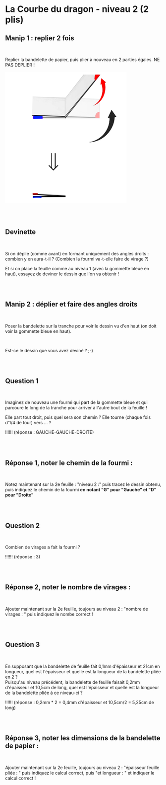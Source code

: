 # La Courbe du dragon - niveau 2 (2 plis)

## Manip 1 : replier 2 fois

<br>

Replier la bandelette de papier, puis plier à nouveau en 2 parties égales. NE PAS DEPLIER !

![Etape2](img/step2.png) 

<br><br>

## Devinette

<br>

Si on déplie (comme avant) en formant uniquement des angles droits : combien y en aura-t-il ? (Combien la fourmi va-t-elle faire de virage ?)

Et si on place la feuille comme au niveau 1 (avec la gommette bleue en haut), essayez de deviner le dessin que l'on va obtenir !

<br><br>

## Manip 2 : déplier et faire des angles droits

<br>

Poser la bandelette sur la tranche pour voir le dessin vu d'en haut (on doit voir la gommette bleue en haut).

<br>

Est-ce le dessin que vous avez deviné ? ;-)

<br><br>

## Question 1

<br>

Imaginez de nouveau une fourmi qui part de la gommette bleue et qui parcoure le long de la tranche pour arriver à l'autre bout de la feuille !

Elle part tout droit, puis quel sera son chemin ? Elle tourne (chaque fois d'1/4 de tour) vers ... ?

!!!!!! (réponse : GAUCHE-GAUCHE-DROITE)

<br><br>

## Réponse 1, noter le chemin de la fourmi :

<br>

Notez maintenant sur la 2e feuille : "niveau 2 :" puis tracez le dessin obtenu, puis indiquez le chemin de la fourmi  **en notant "G" pour "Gauche" et "D" pour "Droite"**

<br><br>

## Question 2

<br>

Combien de virages a fait la fourmi ?

!!!!!! (réponse : 3)

<br><br>

## Réponse 2, noter le nombre de virages :

<br>

Ajouter maintenant sur la 2e feuille, toujours au niveau 2 : "nombre de virages : " puis indiquez le nombe correct ! 

<br><br>

## Question 3

<br>

En supposant que la bandelette de feuille fait 0,1mm d'épaisseur et 21cm en longueur, quel est l'épaisseur et quelle est la longueur de la bandelette pliée en 2 ?
<br>
Puisqu'au niveau précédent, la bandelette de feuille faisait 0,2mm d'épaisseur et 10,5cm de long, quel est l'épaisseur et quelle est la longueur de la bandelette pliée à ce niveau-ci ?

!!!!!! (réponse : 0,2mm * 2 = 0,4mm d'épaisseur et 10,5cm/2 = 5,25cm de long)

<br><br>

## Réponse 3, noter les dimensions de la bandelette de papier :

<br>

Ajouter maintenant sur la 2e feuille, toujours au niveau 2 : "épaisseur feuille pliée : " puis indiquez le calcul correct, puis "et longueur : " et indiquer le calcul correct !
